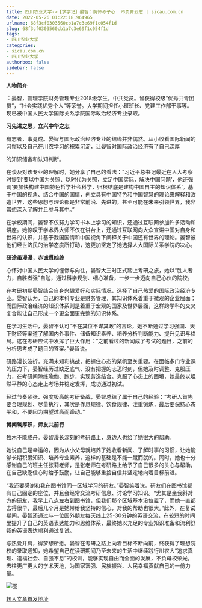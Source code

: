 ```yaml
---
title: 四川农业大学->【求学记】晏智：胸怀赤子心  不负青云志 | sicau.com.cn
date: 2022-05-26 01:22:18.964965
urlname: 68f3cf0303560cb1a7c3e69f1c054f1d
slug: 68f3cf0303560cb1a7c3e69f1c054f1d
tags: 
- 四川农业大学
categories:
- sicau.com.cn
- 四川农业大学
authorbox: false
sidebar: false
---
```

**人物简介**

：晏智，管理学院财务管理专业2018级学生，中共党员。曾获得校级“优秀共青团员”，“社会实践优秀个人”等荣誉。大学期间担任小班班长、党建工作部干事等。现已被中国人民大学国际关系学院国际政治经济专业录取。

**习先进之思，立兴中华之志**

有志者，事竟成。晏智与国际政治经济专业的结缘并非偶然。从小收看国际新闻的习惯以及自己在川农学习的积累沉淀，让晏智对国际政治经济有了自己深厚
<!--more-->
的知识储备和认知判断。

在谈及对该专业的理解时，她分享了自己的看法：“习近平总书记最近在人大考察时提到‘要以中国为关照、以时代为关照，立足中国实际，解决中国问题’，他还强调‘要加快构建中国特色哲学社会科学，归根结底是建构中国自主的知识体系’。基于中国的视角、结合中国的国情，创立具有中国特色和中国智慧的理论来解释和改造世界，这些思想与理论都是非常前沿、先进的，甚至可能在未来引领世界，我非常想深入了解并且参与其中。”

在学校期间，晏智不仅努力学习书本上学习的知识，还通过互联网参加许多活动和讲座。她惊叹于学术界大师不仅在讲台上，还通过互联网向大众宣讲中国对自身和世界的认识，并基于我国国情和中国视角下阐释关于中国还有世界的理论。晏智被他们经世济民的治学态度所打动，这更加坚定了她选择人大国际关系学院的决心。

**研途虽漫漫，赤诚贯始终**

心怀对中国人民大学的憧憬与向往，晏智大三时正式踏上考研之旅，她以“胜人者力，自胜者强”自勉，通过科学规划、细心准备，一步一步迈向自己心仪的院校。

在考研初期晏智结合自身兴趣爱好和实际情况，选择了自己热爱的国际政治经济专业。晏智认为，自己的本科专业是财务管理，其知识体系着重于微观的企业层面；而国际政治经济的知识体系则是着重于宏观的国家及世界层面，这样跨学科的交叉复合能让自己形成一个更全面更完整的知识体系。

在学习生活中，晏智不认可“不在其位不谋其政”的言论，她不断通过学习强国、天下财经等渠道了解国内外事件、储备知识素养、培养分析判断能力、提升见识与格局。这在考研应试中发挥了巨大作用：“之前看过的新闻成了考试的题目，之前的分析思考成了题目的答案。”晏智说。

研路漫长波折，充满未知和挑战，把握住心态的桨帆至关重要。在面临多门专业课的压力下，晏智经历过缺乏底气、没有把握的忐忑时刻，但她及时调整、克服压力，在考研间隙练瑜伽、跑步，实现劳逸结合。克服了心态上的困境，她最终以坦然平静的心态走上考场并稳定发挥，成功通过初试。

经过节奏紧张、强度极高的考研备战，晏智总结了属于自己的经验：“考研人首先要合理规划、尽量执行，其次是作息规律、饮食规律、注重锻炼，最后要保持心态平和，不要因为期望过高而躁动。”

**博闻筑厚识，师友共前行**

独木不能成舟。晏智漫长深刻的考研路上，身边人也给了她很大的帮助。

她说自己是幸运的，因为从小父母就培养了她收看新闻、了解时事的习惯，让她能够长期积累知识、培养专业素养，这样的基础是不能一蹴而就的。同时，她也十分感谢自己的班主任张莉老师，是张老师在考研路上给予了自己很多的关心与帮助，在自己缺乏信心时给予鼓励，让自己能够重拾自信并坚定地向着目标前进。

“我还要感谢和我在图书馆同一区域学习的研友。”晏智笑着说。研友们在图书馆都有自己固定的座位，并且会经常交流考研信息、讨论学习知识。“尤其是坐我斜对方的研友，我早上八点左右到图书馆，但我们那个区域基本没位置了，而她一直都去得很早，最后几个月是她带给我坚持的信心，对我的帮助也很大。”此外，在复试期间，晏智还通过与一位国外朋友每天线上25-30分钟的英语交流，在较短的时间里提升了自己的英语表达能力和思维体系，最终她以充足的专业知识准备和流利舒畅的英语表达顺利通过复试。

与热爱并肩，得梦想所愿。晏智在考研之路上向着目标不断向前，终获得了理想院校的录取通知，她希望自己在读研期间乃至未来的生活中继续践行川农大“追求真理、造福社会、自强不息”的校训，能够实现自由而全面的发展，不负母校荣光，去往更广更大的学术天地，为国家富强、民族振兴、人民幸福贡献自己的一份力量。

![图](https://news.sicau.edu.cn/__local/1/00/8A/290C5319AF5FC76DAE8A246BA21_1446B40A_1E433.jpg)

[转入文章首发地址](https://news.sicau.edu.cn/info/1078/67958.htm)